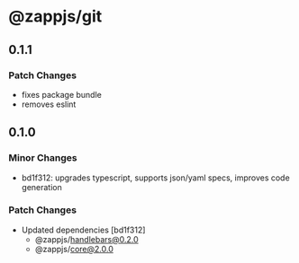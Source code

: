 # @zappjs/git

## 0.1.1

### Patch Changes

- fixes package bundle
- removes eslint

## 0.1.0

### Minor Changes

- bd1f312: upgrades typescript, supports json/yaml specs, improves code generation

### Patch Changes

- Updated dependencies [bd1f312]
  - @zappjs/handlebars@0.2.0
  - @zappjs/core@2.0.0
